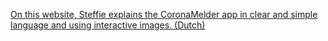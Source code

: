 <a href="https://corona.steffie.nl/nl/#!/nl/modules/de-coronamelder-app/60/stap-1.html" target="_blank" rel="noopener roferrer">On this website, Steffie explains the CoronaMelder app in clear and simple language and using interactive images. (Dutch)</a>
 